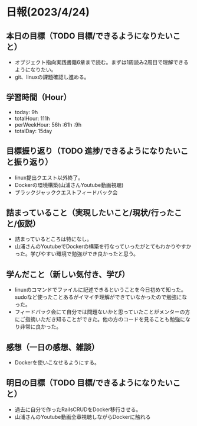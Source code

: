 # 日報(2023/4/24)

## 本日の目標（TODO 目標/できるようになりたいこと）

- オブジェクト指向実践書籍6章まで読む。まずは1周読み2周目で理解できるようになりたい。
- git、linuxの課題確認し進める。

## 学習時間（Hour）
- today: 9h
- totalHour: 111h
- perWeekHour: 56h :61h :9h
- totalDay: 15day

## 目標振り返り（TODO 進捗/できるようになりたいこと振り返り）

- linux提出クエスト以外終了。
- Dockerの環境構築(山浦さんYoutube動画視聴)
- ブラックジャッククエストフィードバック会

## 詰まっていること（実現したいこと/現状/行ったこと/仮説）

- 詰まっているところは特になし。
- 山浦さんのYoutubeでDockerの構築を行なっていったがとてもわかりやすかった。学びやすい環境で勉強ができ良かったと思う。

## 学んだこと（新しい気付き、学び）

- linuxのコマンドでファイルに記述できるということを今日初めて知った。sudoなど使ったことあるがイマイチ理解ができていなかったので勉強になった。
- フィードバック会にて自分では問題ないかと思っていたことがメンターの方にご指摘いただき知ることができた。他の方のコードを見ることも勉強になり非常に良かった。

## 感想（一日の感想、雑談）

- Dockerを使いこなせるようにする。

## 明日の目標（TODO 目標/できるようになりたいこと）

- 過去に自分で作ったRailsCRUDをDocker移行させる。
- 山浦さんのYoutube動画全章視聴しながらDockerに触れる
